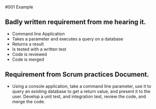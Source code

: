 #001 Example

## Badly written requirement from me hearing it.

- Command line Application
- Takes a parameter and executes a query on a database
- Returns a result 
- Is tested with a written test
- Code is reviewed 
- Code is merged


## Requirement from Scrum practices Document. 

- Using a console application, take a command line parameter, use it to query an existing database to get a return value, and present it to the user. Develop a unit test, and integration test, review the code, and merge the code.
